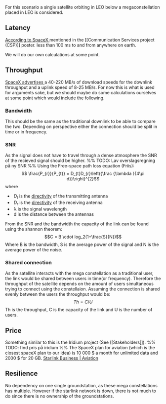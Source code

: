 For this scenario a single satellite orbiting in LEO below a megaconstellation placed in LEO is considered. 

## Latency

[According to SpaceX ](https://www.nasa.gov/wp-content/uploads/2024/07/sxs-spacex.png) mentioned in the [[Communication Services project (CSP)]] poster. less than 100 ms to and from anywhere on earth. 

We will do our own calculations at some point. 


## Throughput 

[SpaceX advertises ](https://www.starlink.com/business/aviation)a 40-220 MB/s of download speeds for the downlink throughput and a uplink speed of 8-25 MB/s. 
For now this is what is used for arguments sake, but we should maybe do some calculations ourselves at some point which would include the following. 
### Bandwidth
This should be the same as the traditional downlink to be able to compare the two. Depending on perspective either the connection should be split in time or in frequency. 

### SNR
As the signal does not have to travel through a dense atmosphere the SNR of the recieved signal should be higher. 
%% TODO: Lav overslagsregning på ny SNR %%
Using the Free-space path loss equation (Friis): 
$$ \frac{P_{r}}{P_{t}} = D_{t}D_{r}\left({\frac {\lambda }{4\pi d}}\right)^{2}$$
where

-  $D_{t}$ is the [directivity](https://en.wikipedia.org/wiki/Directivity "Directivity") of the transmitting antenna
-  $D_r$ is the [directivity](https://en.wikipedia.org/wiki/Directivity "Directivity") of the receiving antenna
-  λ is the signal wavelength
-  d is the distance between the antennas




From the SNR and the bandwidth the capacity of the link can be found using the shannon theorem: 
$$C = B \cdot log_2(1+\frac{S}{N})$$
Where B is the bandwidth, S is the average power of the signal and N is the average power of the noise. 



### Shared connection

As the satellite interacts with the mega constellation as a traditional user, the link would be shared between users in time(or frequency). Therefore the throughput of the satellite depends on the amount of users simultaneous trying to connect using the constellaion. 
Assuming the connection is shared evenly between the users the throughput would be: 
 $$Th = C/U$$
 Th is the throughput, C is the capacity of the link and U is the number of users. 



## Price 

Something similar to this is the Iridium project (See [[Stakeholders]]). 
%% TODO: find pris på iridium %%
The SpaceX plan for aviation (which is the closest spaceX plan to our idea) is 10 000 $ a month for unlimited data and 2000 $ for 20 GB.
 [Starlink Business | Aviation](https://www.starlink.com/business/aviation)
 
## Resilience 
No dependency on one single groundstation, as these mega constellations has multiple. 
However if the starlink network is down, there is not much to do since there is no ownership of the groundstations. 
